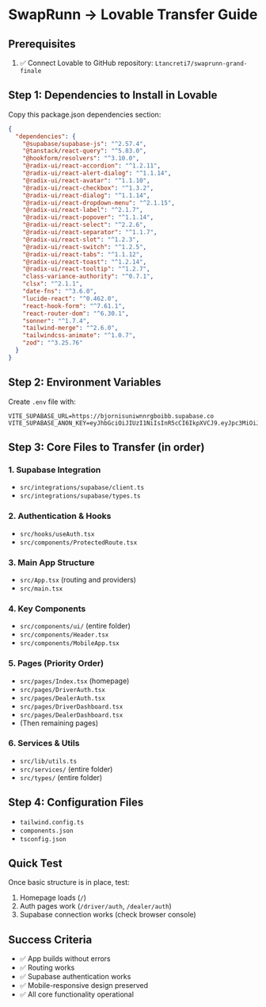 # SwapRunn → Lovable Transfer Guide

## Prerequisites

1. ✅ Connect Lovable to GitHub repository: `Ltancreti7/swaprunn-grand-finale`

## Step 1: Dependencies to Install in Lovable

Copy this package.json dependencies section:

```json
{
  "dependencies": {
    "@supabase/supabase-js": "^2.57.4",
    "@tanstack/react-query": "^5.83.0",
    "@hookform/resolvers": "^3.10.0",
    "@radix-ui/react-accordion": "^1.2.11",
    "@radix-ui/react-alert-dialog": "^1.1.14",
    "@radix-ui/react-avatar": "^1.1.10",
    "@radix-ui/react-checkbox": "^1.3.2",
    "@radix-ui/react-dialog": "^1.1.14",
    "@radix-ui/react-dropdown-menu": "^2.1.15",
    "@radix-ui/react-label": "^2.1.7",
    "@radix-ui/react-popover": "^1.1.14",
    "@radix-ui/react-select": "^2.2.6",
    "@radix-ui/react-separator": "^1.1.7",
    "@radix-ui/react-slot": "^1.2.3",
    "@radix-ui/react-switch": "^1.2.5",
    "@radix-ui/react-tabs": "^1.1.12",
    "@radix-ui/react-toast": "^1.2.14",
    "@radix-ui/react-tooltip": "^1.2.7",
    "class-variance-authority": "^0.7.1",
    "clsx": "^2.1.1",
    "date-fns": "^3.6.0",
    "lucide-react": "^0.462.0",
    "react-hook-form": "^7.61.1",
    "react-router-dom": "^6.30.1",
    "sonner": "^1.7.4",
    "tailwind-merge": "^2.6.0",
    "tailwindcss-animate": "^1.0.7",
    "zod": "^3.25.76"
  }
}
```

## Step 2: Environment Variables

Create `.env` file with:

```
VITE_SUPABASE_URL=https://bjornisuniwnnrgboibb.supabase.co
VITE_SUPABASE_ANON_KEY=eyJhbGciOiJIUzI1NiIsInR5cCI6IkpXVCJ9.eyJpc3MiOiJzdXBhYmFzZSIsInJlZiI6ImJqb3JuaXN1bml3bm5yZ2JvaWJiIiwicm9sZSI6ImFub24iLCJpYXQiOjE3Mjg5MzM2NDksImV4cCI6MjA0NDUwOTY0OX0.plXCzJrflH5aq5iYZWWOxgVQfO5pFVN1j9YJJjUdOOU
```

## Step 3: Core Files to Transfer (in order)

### 1. Supabase Integration

- `src/integrations/supabase/client.ts`
- `src/integrations/supabase/types.ts`

### 2. Authentication & Hooks

- `src/hooks/useAuth.tsx`
- `src/components/ProtectedRoute.tsx`

### 3. Main App Structure

- `src/App.tsx` (routing and providers)
- `src/main.tsx`

### 4. Key Components

- `src/components/ui/` (entire folder)
- `src/components/Header.tsx`
- `src/components/MobileApp.tsx`

### 5. Pages (Priority Order)

- `src/pages/Index.tsx` (homepage)
- `src/pages/DriverAuth.tsx`
- `src/pages/DealerAuth.tsx`
- `src/pages/DriverDashboard.tsx`
- `src/pages/DealerDashboard.tsx`
- (Then remaining pages)

### 6. Services & Utils

- `src/lib/utils.ts`
- `src/services/` (entire folder)
- `src/types/` (entire folder)

## Step 4: Configuration Files

- `tailwind.config.ts`
- `components.json`
- `tsconfig.json`

## Quick Test

Once basic structure is in place, test:

1. Homepage loads (`/`)
2. Auth pages work (`/driver/auth`, `/dealer/auth`)
3. Supabase connection works (check browser console)

## Success Criteria

- ✅ App builds without errors
- ✅ Routing works
- ✅ Supabase authentication works
- ✅ Mobile-responsive design preserved
- ✅ All core functionality operational

